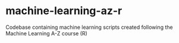 # machine-learning-az-r
Codebase containing machine learning scripts created following the Machine Learning A-Z course (R)
